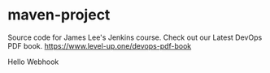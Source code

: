 # maven-project
Source code for James Lee's Jenkins course.
Check out our Latest DevOps PDF book.
https://www.level-up.one/devops-pdf-book


Hello Webhook
